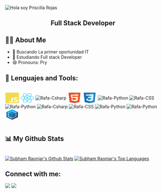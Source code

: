 ![Hola soy Priscilla Rojas](https://github.com/Priscilla-Rojas/Priscilla-Rojas/blob/master/priscilla.gif)

<h2 align="center">
Full Stack Developer
</h2>

<!--
**Priscilla-Rojas/Priscilla-Rojas** is a ✨ _special_ ✨ repository because its `README.md` (this file) appears on your GitHub profile.
Here are some ideas to get you started:
- 🔭 I’m currently working on ...
- 🌱 I’m currently learning ...
- 👯 I’m looking to collaborate on ...
- 🤔 I’m looking for help with ...
- 💬 Ask me about ...
- 📫 How to reach me: ...
- 😄 Pronouns: ...
- ⚡ Fun fact: ...
-->
## 🙋‍♂️ About Me

- 🔭 Buscando  La primer oportunidad IT 
- 🌱 Estudiando  Full stack Developer 
- 😄 Pronouns: Pry

## 🚀 Lenguajes and Tools:

</div align="left">
  <div style="display: inline_block"><br>
  <img align="center" alt="Rafa-Js" height="35" width="45" src="https://raw.githubusercontent.com/devicons/devicon/master/icons/javascript/javascript-plain.svg">
  <!-- <img align="center" alt="Rafa-Ts" height="35" width="45" src="https://raw.githubusercontent.com/devicons/devicon/master/icons/typescript/typescript-plain.svg"> -->
  <img align="center" alt="Rafa-React" height="35" width="45" src="https://raw.githubusercontent.com/devicons/devicon/master/icons/react/react-original.svg">
  <img align="center" alt="Rafa-Csharp" height="35" width="45" src="https://cdn.jsdelivr.net/gh/devicons/devicon/icons/nodejs/nodejs-original.svg">
  <img align="center" alt="Rafa-HTML" height="35" width="45" src="https://raw.githubusercontent.com/devicons/devicon/master/icons/html5/html5-original.svg">
  <img align="center" alt="Rafa-CSS" height="35" width="45" src="https://raw.githubusercontent.com/devicons/devicon/master/icons/css3/css3-original.svg">
  <img align="center" alt="Rafa-Python" height="35" width="45" src="https://cdn.jsdelivr.net/gh/devicons/devicon/icons/sass/sass-original.svg">
  <img align="center" alt="Rafa-CSS" height="35" width="45" src="https://cdn.jsdelivr.net/gh/devicons/devicon/icons/git/git-original.svg">
  <img align="center" alt="Rafa-Python" height="35" width="45" src="https://cdn.jsdelivr.net/gh/devicons/devicon/icons/redux/redux-original.svg">
  <img align="center" alt="Rafa-Csharp" height="35" width="45" src="https://cdn.jsdelivr.net/gh/devicons/devicon/icons/visualstudio/visualstudio-plain.svg">
  <!-- <img align="center" alt="Rafa-Csharp" height="35" width="45" src="https://cdn.jsdelivr.net/gh/devicons/devicon/icons/jest/jest-plain.svg"> -->
  <img align="center" alt="Rafa-CSS" height="35" width="45" src="https://cdn.jsdelivr.net/gh/devicons/devicon/icons/bootstrap/bootstrap-plain.svg">
  <!-- <img align="center" alt="Rafa-Python" height="35" width="45" src="https://cdn.jsdelivr.net/gh/devicons/devicon/icons/tailwindcss/tailwindcss-original-wordmark.svg"> -->
  <!-- <img align="center" alt="Rafa-Csharp" height="35" width="45" src="https://cdn.jsdelivr.net/gh/devicons/devicon/icons/babel/babel-original.svg"> -->
  <img align="center" alt="Rafa-Python" height="35" width="45" src="https://cdn.jsdelivr.net/gh/devicons/devicon/icons/slack/slack-original.svg">
  <!-- <img align="center" alt="Rafa-Csharp" height="35" width="45" src="https://cdn.jsdelivr.net/gh/devicons/devicon/icons/mongodb/mongodb-original.svg"> -->
  <img align="center" alt="Rafa-Python" height="35" width="45" src="https://cdn.jsdelivr.net/gh/devicons/devicon/icons/postgresql/postgresql-original.svg">
   <img align="center" alt="Rafa-Sequelize" height="35" width="45" src="https://github.com/devicons/devicon/blob/v2.15.1/icons/sequelize/sequelize-original.svg">

</div>
  

<br/>

  ## 📊 My Github Stats
  <br/>
    <a href="https://github.com/Priscilla-Rojas/github-readme-stats"><img alt="Subham Raoniar's Github Stats" src="https://github-readme-stats.vercel.app/api?username=Priscilla-Rojas&show_icons=true&count_private=true&theme=react&hide_border=true&bg_color=0D1117" /></a>
  <a href="https://github.com/Priscilla-Rojas/github-readme-stats"><img alt="Subham Raoniar's Top Languages" src="https://github-readme-stats.vercel.app/api/top-langs/?username=Priscilla-Rojas&langs_count=8&count_private=true&layout=compact&theme=react&hide_border=true&bg_color=0D1117" /></a>
  <br/>
    
  
  
  
## Connect with me:
<p align="left">

<a href = "https://www.linkedin.com/in/priscilla-k-rojas/"><img src="https://img.icons8.com/fluent/48/000000/linkedin.png"/></a>
<a href="mailto:priscilla.k.rojas@hotmail.com" ><img width="5%" src="https://img.icons8.com/fluent/48/000000/mail.png">

</p>
    
